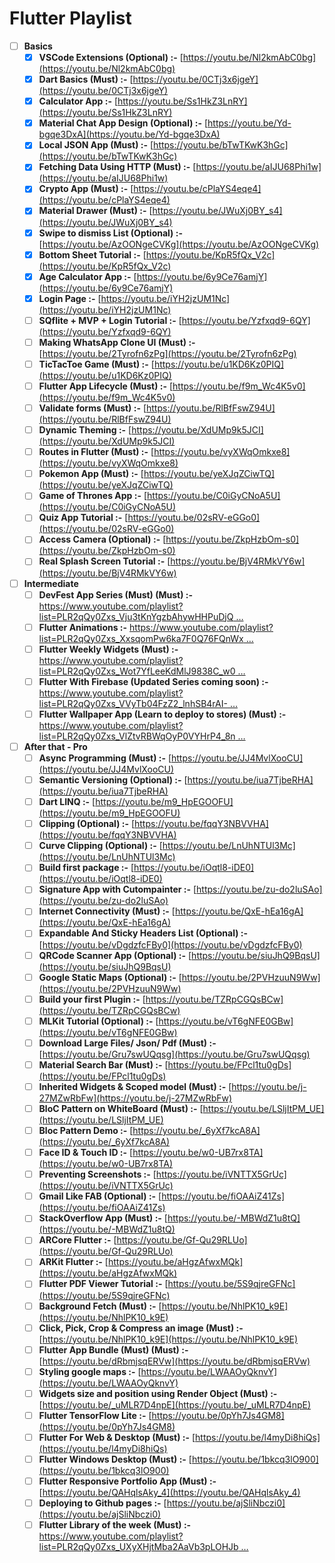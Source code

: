 # Flutter Playlist

- [ ]  **Basics**
    - [x]  **VSCode Extensions (Optional) :-** [https://youtu.be/Nl2kmAbC0bg](https://youtu.be/Nl2kmAbC0bg)
    - [x]  **Dart Basics (Must) :-** [https://youtu.be/0CTj3x6jgeY](https://youtu.be/0CTj3x6jgeY)
    - [x]  **Calculator App :-** [https://youtu.be/Ss1HkZ3LnRY](https://youtu.be/Ss1HkZ3LnRY)
    - [x]  **Material Chat App Design (Optional) :-** [https://youtu.be/Yd-bgqe3DxA](https://youtu.be/Yd-bgqe3DxA)
    - [x]  **Local JSON App (Must) :-** [https://youtu.be/bTwTKwK3hGc](https://youtu.be/bTwTKwK3hGc)
    - [x]  **Fetching Data Using HTTP (Must) :-** [https://youtu.be/aIJU68Phi1w](https://youtu.be/aIJU68Phi1w)
    - [x]  **Crypto App (Must) :-** [https://youtu.be/cPlaYS4eqe4](https://youtu.be/cPlaYS4eqe4)
    - [X]  **Material Drawer (Must) :-** [https://youtu.be/JWuXj0BY_s4](https://youtu.be/JWuXj0BY_s4)
    - [X]  **Swipe to dismiss List (Optional) :-** [https://youtu.be/AzOONgeCVKg](https://youtu.be/AzOONgeCVKg)
    - [X]  **Bottom Sheet Tutorial :-** [https://youtu.be/KpR5fQx_V2c](https://youtu.be/KpR5fQx_V2c)
    - [X]  **Age Calculator App :-** [https://youtu.be/6y9Ce76amjY](https://youtu.be/6y9Ce76amjY)
    - [X]  **Login Page :-** [https://youtu.be/iYH2jzUM1Nc](https://youtu.be/iYH2jzUM1Nc)
    - [ ]  **SQflite + MVP + Login Tutorial :-** [https://youtu.be/Yzfxqd9-6QY](https://youtu.be/Yzfxqd9-6QY)
    - [ ]  **Making WhatsApp Clone UI (Must) :-** [https://youtu.be/2Tyrofn6zPg](https://youtu.be/2Tyrofn6zPg)
    - [ ]  **TicTacToe Game (Must) :-** [https://youtu.be/u1KD6Kz0PIQ](https://youtu.be/u1KD6Kz0PIQ)
    - [ ]  **Flutter App Lifecycle (Must) :-** [https://youtu.be/f9m_Wc4K5v0](https://youtu.be/f9m_Wc4K5v0)
    - [ ]  **Validate forms (Must) :-** [https://youtu.be/RlBfFswZ94U](https://youtu.be/RlBfFswZ94U)
    - [ ]  **Dynamic Theming :-** [https://youtu.be/XdUMp9k5JCI](https://youtu.be/XdUMp9k5JCI)
    - [ ]  **Routes in Flutter (Must) :-** [https://youtu.be/vyXWqOmkxe8](https://youtu.be/vyXWqOmkxe8)
    - [ ]  **Pokemon App (Must) :-** [https://youtu.be/yeXJqZCiwTQ](https://youtu.be/yeXJqZCiwTQ)
    - [ ]  **Game of Thrones App :-** [https://youtu.be/C0iGyCNoA5U](https://youtu.be/C0iGyCNoA5U)
    - [ ]  **Quiz App Tutorial :-** [https://youtu.be/02sRV-eGGo0](https://youtu.be/02sRV-eGGo0)
    - [ ]  **Access Camera (Optional) :-** [https://youtu.be/ZkpHzbOm-s0](https://youtu.be/ZkpHzbOm-s0)
    - [ ]  **Real Splash Screen Tutorial :-** [https://youtu.be/BjV4RMkVY6w](https://youtu.be/BjV4RMkVY6w)

- [ ]  **Intermediate**
    - [ ]  **DevFest App Series (Must) (Must) :-** [https://www.youtube.com/playlist?list=PLR2qQy0Zxs_Vju3tKnYgzbAhywHHPuDjQ …](https://www.youtube.com/playlist?list=PLR2qQy0Zxs_Vju3tKnYgzbAhywHHPuDjQ)
    - [ ]  **Flutter Animations :-** [https://www.youtube.com/playlist?list=PLR2qQy0Zxs_XxsqomPw6ka7F0Q76FQnWx …](https://www.youtube.com/playlist?list=PLR2qQy0Zxs_XxsqomPw6ka7F0Q76FQnWx)
    - [ ]  **Flutter Weekly Widgets (Must) :-** [https://www.youtube.com/playlist?list=PLR2qQy0Zxs_Wot7YfLeeKdMlJ9838C_w0 …](https://www.youtube.com/playlist?list=PLR2qQy0Zxs_Wot7YfLeeKdMlJ9838C_w0)
    - [ ]  **Flutter With Firebase (Updated Series coming soon) :-** [https://www.youtube.com/playlist?list=PLR2qQy0Zxs_VVyTb04FzZ2_lnhSB4rAI- …](https://www.youtube.com/playlist?list=PLR2qQy0Zxs_VVyTb04FzZ2_lnhSB4rAI-)
    - [ ]  **Flutter Wallpaper App (Learn to deploy to stores) (Must) :-** [https://www.youtube.com/playlist?list=PLR2qQy0Zxs_VlZtvRBWqOyP0VYHrP4_8n …](https://www.youtube.com/playlist?list=PLR2qQy0Zxs_VlZtvRBWqOyP0VYHrP4_8n)

- [ ]  **After that - Pro**
    - [ ]  **Async Programming (Must) :-** [https://youtu.be/JJ4MvlXooCU](https://youtu.be/JJ4MvlXooCU)
    - [ ]  **Semantic Versioning (Optional) :-** [https://youtu.be/iua7TjbeRHA](https://youtu.be/iua7TjbeRHA)
    - [ ]  **Dart LINQ :-** [https://youtu.be/m9_HpEGOOFU](https://youtu.be/m9_HpEGOOFU)
    - [ ]  **Clipping (Optional) :-** [https://youtu.be/fqqY3NBVVHA](https://youtu.be/fqqY3NBVVHA)
    - [ ]  **Curve Clipping (Optional) :-** [https://youtu.be/LnUhNTUl3Mc](https://youtu.be/LnUhNTUl3Mc)
    - [ ]  **Build first package :-** [https://youtu.be/iOqtl8-iDE0](https://youtu.be/iOqtl8-iDE0)
    - [ ]  **Signature App with Cutompainter :-** [https://youtu.be/zu-do2luSAo](https://youtu.be/zu-do2luSAo)
    - [ ]  **Internet Connectivity (Must) :-** [https://youtu.be/QxE-hEa16gA](https://youtu.be/QxE-hEa16gA)
    - [ ]  **Expandable And Sticky Headers List (Optional) :-**[https://youtu.be/vDgdzfcFBy0](https://youtu.be/vDgdzfcFBy0)
    - [ ]  **QRCode Scanner App (Optional) :-** [https://youtu.be/siuJhQ9BqsU](https://youtu.be/siuJhQ9BqsU)
    - [ ]  **Google Static Maps (Optional) :-** [https://youtu.be/2PVHzuuN9Ww](https://youtu.be/2PVHzuuN9Ww)
    - [ ]  **Build your first Plugin :-** [https://youtu.be/TZRpCGQsBCw](https://youtu.be/TZRpCGQsBCw)
    - [ ]  **MLKit Tutorial (Optional) :-** [https://youtu.be/vT6gNFE0GBw](https://youtu.be/vT6gNFE0GBw)
    - [ ]  **Download Large Files/ Json/ Pdf (Must) :-** [https://youtu.be/Gru7swUQqsg](https://youtu.be/Gru7swUQqsg)
    - [ ]  **Material Search Bar (Must) :-** [https://youtu.be/FPcl1tu0gDs](https://youtu.be/FPcl1tu0gDs)
    - [ ]  **Inherited Widgets & Scoped model (Must) :-** [https://youtu.be/j-27MZwRbFw](https://youtu.be/j-27MZwRbFw)
    - [ ]  **BloC Pattern on WhiteBoard (Must) :-** [https://youtu.be/LSljItPM_UE](https://youtu.be/LSljItPM_UE)
    - [ ]  **Bloc Pattern Demo :-** [https://youtu.be/_6yXf7kcA8A](https://youtu.be/_6yXf7kcA8A)
    - [ ]  **Face ID & Touch ID :-** [https://youtu.be/w0-UB7rx8TA](https://youtu.be/w0-UB7rx8TA)
    - [ ]  **Preventing Screenshots :-** [https://youtu.be/iVNTTX5GrUc](https://youtu.be/iVNTTX5GrUc)
    - [ ]  **Gmail Like FAB (Optional) :-** [https://youtu.be/fiOAAiZ41Zs](https://youtu.be/fiOAAiZ41Zs)
    - [ ]  **StackOverflow App (Must) :-** [https://youtu.be/-MBWdZ1u8tQ](https://youtu.be/-MBWdZ1u8tQ)
    - [ ]  **ARCore Flutter :-** [https://youtu.be/Gf-Qu29RLUo](https://youtu.be/Gf-Qu29RLUo)
    - [ ]  **ARKit Flutter :-** [https://youtu.be/aHgzAfwxMQk](https://youtu.be/aHgzAfwxMQk)
    - [ ]  **Flutter PDF Viewer Tutorial :-** [https://youtu.be/5S9qjreGFNc](https://youtu.be/5S9qjreGFNc)
    - [ ]  **Background Fetch (Must) :-** [https://youtu.be/NhlPK10_k9E](https://youtu.be/NhlPK10_k9E)
    - [ ]  **Click, Pick, Crop & Compress an image (Must) :-** [https://youtu.be/NhlPK10_k9E](https://youtu.be/NhlPK10_k9E)
    - [ ]  **Flutter App Bundle (Must) (Must) :-** [https://youtu.be/dRbmjsqERVw](https://youtu.be/dRbmjsqERVw)
    - [ ]  **Styling google maps :-** [https://youtu.be/LWAAOyQknvY](https://youtu.be/LWAAOyQknvY)
    - [ ]  **Widgets size and position using Render Object (Must) :-** [https://youtu.be/_uMLR7D4npE](https://youtu.be/_uMLR7D4npE)
    - [ ]  **Flutter TensorFlow Lite :-** [https://youtu.be/0pYh7Js4GM8](https://youtu.be/0pYh7Js4GM8)
    - [ ]  **Flutter For Web & Desktop (Must) :-** [https://youtu.be/l4myDi8hiQs](https://youtu.be/l4myDi8hiQs)
    - [ ]  **Flutter Windows Desktop (Must) :-** [https://youtu.be/1bkcq3lO900](https://youtu.be/1bkcq3lO900)
    - [ ]  **Flutter Responsive Portfolio App (Must) :-** [https://youtu.be/QAHqlsAky_4](https://youtu.be/QAHqlsAky_4)
    - [ ]  **Deploying to Github pages :-** [https://youtu.be/ajSliNbczi0](https://youtu.be/ajSliNbczi0)
    - [ ]  **Flutter Library of the week (Must) :-** [https://www.youtube.com/playlist?list=PLR2qQy0Zxs_UXyXHjtMba2AaVb3pLOHJb …](https://www.youtube.com/playlist?list=PLR2qQy0Zxs_UXyXHjtMba2AaVb3pLOHJb)
